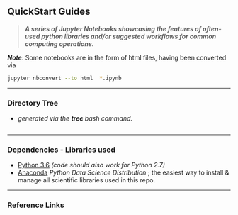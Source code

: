 ## QuickStart Guides

> ***A series of Jupyter Notebooks showcasing
the features of often-used python libraries and/or suggested workflows for common computing operations.***

***Note***: Some notebooks are in the form of html files, having been converted via

```bash
jupyter nbconvert --to html  *.ipynb
```

---

### **Directory Tree**
- *generated via the **tree** bash command.*
```bash

```

---

### **Dependencies - Libraries used**

* [Python 3.6](https://docs.python.org/3.6/) *(code should also work for Python 2.7)*
* [Anaconda](https://www.anaconda.com/)  *Python Data Science Distribution* ; the easiest way to install & manage all scientific libraries used in this repo.

---

### **Reference Links**
